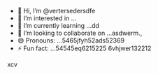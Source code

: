- 👋 Hi, I’m @vertersedersdfe
- 👀 I’m interested in ...
- 🌱 I’m currently learning ...dd
- 💞️ I’m looking to collaborate on ...asdwerm.,
- 😄 Pronouns: ...5465jfyh52ads52369
- ⚡ Fun fact: ...54545eq6215225
6vhjwer132212
<!---vbmsdft54848
verterseder/verterseder is a ✨ special566 ✨ rep12ository because its `README.md` (this file) appears on your GitHub profile.
You can click the Preview link to take a look at your changes.5151456
--->
xcv
